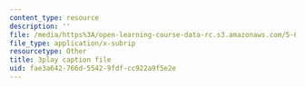 ```yaml
---
content_type: resource
description: ''
file: /media/https%3A/open-learning-course-data-rc.s3.amazonaws.com/5-60-thermodynamics-kinetics-spring-2008/fae3a642766d55429fdfcc922a9f5e2e_TDqx8Zv1rRo.vtt
file_type: application/x-subrip
resourcetype: Other
title: 3play caption file
uid: fae3a642-766d-5542-9fdf-cc922a9f5e2e
---
```

